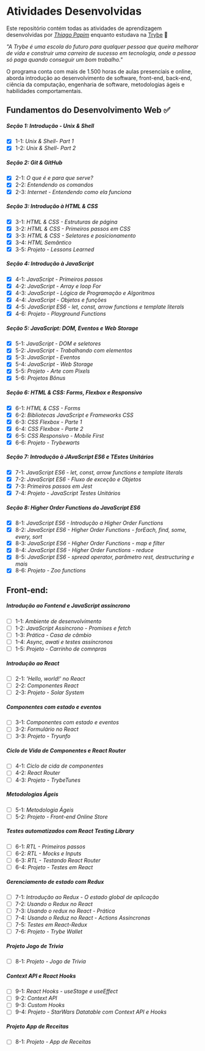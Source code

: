 # Atividades Desenvolvidas

Este repositório contém todas as atividades de aprendizagem desenvolvidas por _[Thiago Papim](https://www.linkedin.com/in/thiago-papim-3b09b6252)_ enquanto estudava na [Trybe](https://www.betrybe.com/) :rocket:

_"A Trybe é uma escola do futuro para qualquer pessoa que queira melhorar de vida e construir uma carreira de sucesso em tecnologia, onde a pessoa só paga quando conseguir um bom trabalho."_

O programa conta com mais de 1.500 horas de aulas presenciais e online, aborda introdução ao desenvolvimento de software, front-end, back-end, ciência da computação, engenharia de software, metodologias ágeis e habilidades comportamentais.

## Fundamentos do Desenvolvimento Web :white_check_mark:

##### Seção 1: Introdução - Unix & Shell

- [X] 1-1: _Unix & Shell- Part 1_
- [X] 1-2: _Unix & Shell- Part 2_

##### Seção 2: Git & GitHub

- [X] 2-1: _O que é e para que serve?_
- [X] 2-2: _Entendendo os comandos_
- [X] 2-3: _Internet - Entendendo como ela funciona_

##### Seção 3: Introdução à HTML & CSS

 - [x] 3-1: _HTML & CSS - Estruturas de página_
 - [x] 3-2: _HTML & CSS - Primeiros passos em CSS_
 - [x] 3-3: _HTML & CSS - Seletores e posicionamento_
 - [x] 3-4: _HTML Semântico_
 - [x] 3-5: _Projeto - Lessons Learned_

 ##### Seção 4: Introdução à JavaScript

 - [x] 4-1: _JavaScript - Primeiros passos_
 - [x] 4-2: _JavaScript - Array e loop For_
 - [x] 4-3: _JavaScript - Lógica de Programação e Algoritmos_
 - [x] 4-4: _JavaScript - Objetos e funções_
 - [x] 4-5: _JavaScript ES6 - let, const, arrow functions e template literals_  
 - [x] 4-6: _Projeto - Playground Functions_

 ##### Seção 5: JavaScript: DOM, Eventos e Web Storage

 - [x] 5-1: _JavaScript - DOM e seletores_
 - [x] 5-2: _JavaScript - Trabalhando com elementos_
 - [x] 5-3: _JavaScript - Eventos_
 - [x] 5-4: _JavaScript - Web Storage_
 - [x] 5-5: _Projeto - Arte com Pixels_
 - [x] 5-6: _Projetos Bônus_

 ##### Seção 6: HTML & CSS: Forms, Flexbox e Responsivo

 - [x] 6-1: _HTML & CSS - Forms_
 - [x] 6-2: _Bibliotecas JavaScript e Frameworks CSS_
 - [x] 6-3: _CSS Flexbox - Parte 1_
 - [x] 6-4: _CSS Flexbox - Parte 2_
 - [x] 6-5: _CSS Responsivo - Mobile First_
 - [x] 6-6: _Projeto - Trybewarts_

 ##### Seção 7: Introdução à JAvaScript ES6 e TEstes Unitários

 - [x] 7-1: _JavaScript ES6 - let, const, arrow functions e template literals_
 - [x] 7-2: _JavaScript ES6 - Fluxo de exceção e Objetos_
 - [x] 7-3: _Primeiros passos em Jest_
 - [x] 7-4: _Projeto - JavaScript Testes Unitários_

 ##### Seção 8: Higher Order Functions do JavaScript ES6

 - [x] 8-1: _JavaScript ES6 - Introdução a Higher Order Functions_
 - [x] 8-2: _JavaScript ES6 - Higher Order Functions - forEach, find, some, every, sort_
 - [x] 8-3: _JavaScript ES6 - Higher Order Functions - map e filter_
 - [x] 8-4: _JavaScript ES6 - Higher Order Functions - reduce_
 - [x] 8-5: _JavaScript ES6 - spread operator, parâmetro rest, destructuring e mais_
 - [x] 8-6: _Projeto - Zoo functions_

## Front-end:

##### Introdução ao Fontend e JavaScript assíncrono

- [ ] 1-1: _Ambiente de desenvolvimento_
- [ ] 1-2: _JavaScript Assíncrono - Promises e fetch_
- [ ] 1-3: _Prática - Casa de câmbio_
- [ ] 1-4: _Async, awati e testes assíncronos_
- [ ] 1-5: _Projeto - Carrinho de comnpras_

##### Introdução ao React

- [ ] 2-1: _'Hello, world!' no React_
- [ ] 2-2: _Componentes React_
- [ ] 2-3: _Projeto - Solar System_

##### Componentes com estado e eventos

- [ ] 3-1: _Componentes com estado e eventos_
- [ ] 3-2: _Formulário no React_
- [ ] 3-3: _Projeto - Tryunfo_

##### Ciclo de Vida de Componentes e React Router

- [ ] 4-1: _Ciclo de cida de componentes_
- [ ] 4-2: _React Router_
- [ ] 4-3: _Projeto - TrybeTunes_

##### Metodologias Ágeis

- [ ] 5-1: _Metodologia Ágeis_
- [ ] 5-2: _Projeto - Front-end Online Store_

##### Testes automatizados com React Testing Library

- [ ] 6-1: _RTL - Primeiros passos_
- [ ] 6-2: _RTL - Mocks e Inputs_
- [ ] 6-3: _RTL - Testando React Router_
- [ ] 6-4: _Projeto - Testes em React_

##### Gerenciamento de estado com Redux

- [ ] 7-1: _Introdução ao Redux - O estado global de aplicação_
- [ ] 7-2: _Usando o Redux no React_
- [ ] 7-3: _Usando o redux no React - Prática_
- [ ] 7-4: _Usando o Reduz no React - Actions Assíncronas_
- [ ] 7-5: _Testes em React-Redux_
- [ ] 7-6: _Projeto - Trybe Wallet_

##### Projeto Jogo de Trivia

- [ ] 8-1: _Projeto - Jogo de Trivia_

##### Context API e React Hooks

- [ ] 9-1: _React Hooks - useStage e useEffect_
- [ ] 9-2: _Context API_
- [ ] 9-3: _Custom Hooks_
- [ ] 9-4: _Projeto - StarWars Datatable com Context API e Hooks_

##### Projeto App de Receitas

- [ ] 8-1: _Projeto - App de Receitas_
